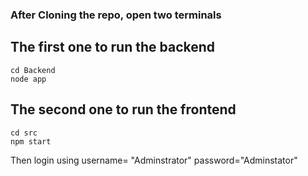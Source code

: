 ### After Cloning the repo, open two terminals
## The first one to run the backend
```
cd Backend
node app
```
## The second one to run the frontend
```
cd src
npm start
```
Then login using username= "Adminstrator" password="Adminstator"
